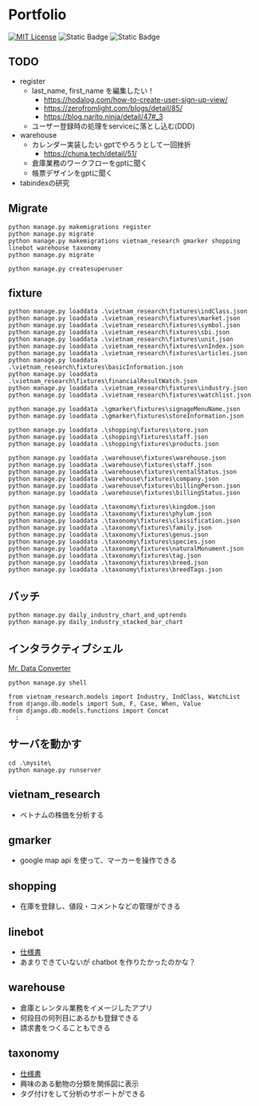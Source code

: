 # Portfolio

[![MIT License](http://img.shields.io/badge/license-MIT-blue.svg?style=flat)](LICENSE)
![Static Badge](https://img.shields.io/badge/django-5.0-green)
![Static Badge](https://img.shields.io/badge/mysql-8.0-green)

## TODO
- register
  - last_name, first_name を編集したい！
    - https://hodalog.com/how-to-create-user-sign-up-view/
    - https://zerofromlight.com/blogs/detail/85/
    - https://blog.narito.ninja/detail/47#_3
  - ユーザー登録時の処理をserviceに落とし込む(DDD)
- warehouse
  - カレンダー実装したい gptでやろうとして一回挫折
    - https://chuna.tech/detail/51/
  - 倉庫業務のワークフローをgptに聞く
  - 帳票デザインをgptに聞く
- tabindexの研究

## Migrate

```
python manage.py makemigrations register
python manage.py migrate
python manage.py makemigrations vietnam_research gmarker shopping linebot warehouse taxonomy
python manage.py migrate

python manage.py createsuperuser
```

## fixture

```
python manage.py loaddata .\vietnam_research\fixtures\indClass.json
python manage.py loaddata .\vietnam_research\fixtures\market.json
python manage.py loaddata .\vietnam_research\fixtures\symbol.json
python manage.py loaddata .\vietnam_research\fixtures\sbi.json
python manage.py loaddata .\vietnam_research\fixtures\unit.json
python manage.py loaddata .\vietnam_research\fixtures\vnIndex.json
python manage.py loaddata .\vietnam_research\fixtures\articles.json
python manage.py loaddata .\vietnam_research\fixtures\basicInformation.json
python manage.py loaddata .\vietnam_research\fixtures\financialResultWatch.json
python manage.py loaddata .\vietnam_research\fixtures\industry.json
python manage.py loaddata .\vietnam_research\fixtures\watchlist.json

python manage.py loaddata .\gmarker\fixtures\signageMenuName.json
python manage.py loaddata .\gmarker\fixtures\storeInformation.json

python manage.py loaddata .\shopping\fixtures\store.json
python manage.py loaddata .\shopping\fixtures\staff.json
python manage.py loaddata .\shopping\fixtures\products.json

python manage.py loaddata .\warehouse\fixtures\warehouse.json
python manage.py loaddata .\warehouse\fixtures\staff.json
python manage.py loaddata .\warehouse\fixtures\rentalStatus.json
python manage.py loaddata .\warehouse\fixtures\company.json
python manage.py loaddata .\warehouse\fixtures\billingPerson.json
python manage.py loaddata .\warehouse\fixtures\billingStatus.json

python manage.py loaddata .\taxonomy\fixtures\kingdom.json
python manage.py loaddata .\taxonomy\fixtures\phylum.json
python manage.py loaddata .\taxonomy\fixtures\classification.json
python manage.py loaddata .\taxonomy\fixtures\family.json
python manage.py loaddata .\taxonomy\fixtures\genus.json
python manage.py loaddata .\taxonomy\fixtures\species.json
python manage.py loaddata .\taxonomy\fixtures\naturalMonument.json
python manage.py loaddata .\taxonomy\fixtures\tag.json
python manage.py loaddata .\taxonomy\fixtures\breed.json
python manage.py loaddata .\taxonomy\fixtures\breedTags.json
```

## バッチ

```
python manage.py daily_industry_chart_and_uptrends
python manage.py daily_industry_stacked_bar_chart
```

## インタラクティブシェル

[Mr. Data Converter](https://shancarter.github.io/mr-data-converter/)

```
python manage.py shell

from vietnam_research.models import Industry, IndClass, WatchList
from django.db.models import Sum, F, Case, When, Value
from django.db.models.functions import Concat
  :
```

## サーバを動かす

```
cd .\mysite\
python manage.py runserver
```

## vietnam_research
- ベトナムの株価を分析する

## gmarker
- google map api を使って、マーカーを操作できる

## shopping
- 在庫を登録し、値段・コメントなどの管理ができる

## linebot
- [仕様書](docs/linebot/specification.md)
- あまりできていないが chatbot を作りたかったのかな？

## warehouse
- 倉庫とレンタル業務をイメージしたアプリ
- 何段目の何列目にあるかも登録できる
- 請求書をつくることもできる

## taxonomy
- [仕様書](docs/taxonomy/specification.md)
- 興味のある動物の分類を関係図に表示
- タグ付けをして分析のサポートができる
